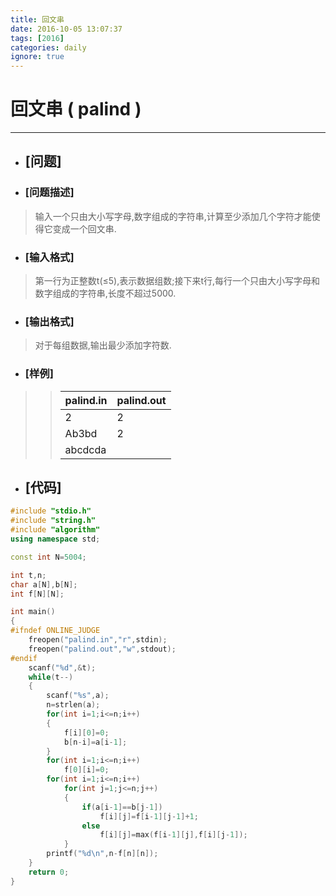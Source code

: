 ```yaml
---
title: 回文串
date: 2016-10-05 13:07:37
tags: [2016]
categories: daily
ignore: true
---
```

# 回文串 ( palind )
---
- ## [问题]

- ### [问题描述]
> 输入一个只由大小写字母,数字组成的字符串,计算至少添加几个字符才能使得它变成一个回文串.

<!--more-->

- ### [输入格式]
> 第一行为正整数t(≤5),表示数据组数;接下来t行,每行一个只由大小写字母和数字组成的字符串,长度不超过5000.

- ### [输出格式]
> 对于每组数据,输出最少添加字符数.

- ### [样例]

>> palind.in | palind.out
>> ----------|-----------
>> 2 | 2
>> Ab3bd | 2
>> abcdcda |

- ## [代码]

```c++
#include "stdio.h"
#include "string.h"
#include "algorithm"
using namespace std;

const int N=5004;

int t,n;
char a[N],b[N];
int f[N][N];

int main()
{
#ifndef ONLINE_JUDGE
	freopen("palind.in","r",stdin);
	freopen("palind.out","w",stdout);
#endif
	scanf("%d",&t);
	while(t--)
	{
		scanf("%s",a);
		n=strlen(a);
		for(int i=1;i<=n;i++)
		{
			f[i][0]=0;
			b[n-i]=a[i-1];
		}
		for(int i=1;i<=n;i++)
			f[0][i]=0;
		for(int i=1;i<=n;i++)
			for(int j=1;j<=n;j++)
			{
				if(a[i-1]==b[j-1])
					f[i][j]=f[i-1][j-1]+1;
				else
					f[i][j]=max(f[i-1][j],f[i][j-1]);
			}
		printf("%d\n",n-f[n][n]);
	}
	return 0;
}
```
